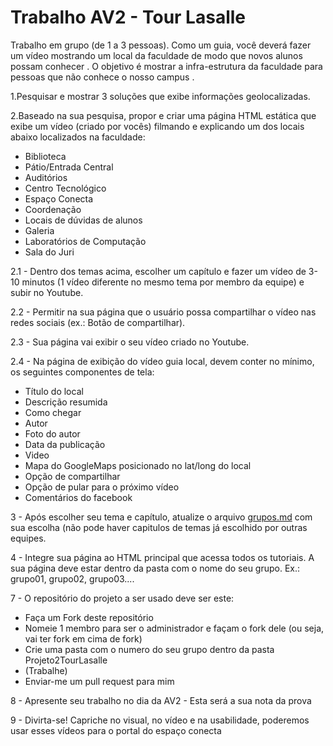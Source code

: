 # Trabalho AV2 - Tour Lasalle

Trabalho em grupo (de 1 a 3 pessoas). Como um guia, você deverá fazer um vídeo mostrando um local da faculdade de modo que novos alunos possam conhecer  . O objetivo é mostrar a infra-estrutura da faculdade para pessoas que não conhece o nosso campus .  

1.Pesquisar e mostrar 3 soluções que exibe informações geolocalizadas.  

2.Baseado na sua pesquisa, propor e criar uma página HTML estática que exibe um vídeo (criado por vocês) filmando e explicando um dos locais abaixo localizados na faculdade:
- Biblioteca
- Pátio/Entrada Central 
- Auditórios 
- Centro Tecnológico 
- Espaço Conecta 
- Coordenação 
- Locais de dúvidas de alunos   
- Galeria 
- Laboratórios de Computação  
- Sala do Juri 

2.1 - Dentro dos temas acima, escolher um capítulo e fazer um vídeo de 3-10 minutos (1 vídeo diferente no mesmo tema por membro da equipe) e subir no Youtube.

2.2 - Permitir na sua página que o usuário possa compartilhar o vídeo nas redes sociais (ex.: Botão de compartilhar).

2.3 - Sua página vai exibir o seu vídeo criado no Youtube.

2.4 - Na página de exibição do vídeo guia local, devem conter no mínimo, os seguintes componentes de tela:
- Título do local  
- Descrição resumida  
- Como chegar  
- Autor  
- Foto do autor  
- Data da publicação  
- Video  
- Mapa do GoogleMaps posicionado no lat/long do local  
- Opção de compartilhar  
- Opção de pular para o próximo vídeo  
- Comentários do facebook  

3 - Após escolher seu tema e capítulo, atualize o arquivo [grupos.md](https://github.com/salgado/cscsw.2018.2.av2/blob/master/grupos.md) com sua escolha (não pode haver capitulos de temas já escolhido por outras equipes.

4 - Integre sua página ao HTML principal que acessa todos os tutoriais. A sua página deve estar dentro da pasta com o nome do seu grupo. Ex.: grupo01, grupo02, grupo03....

7 - O repositório do projeto a ser usado deve ser este:
- Faça um Fork deste repositório
- Nomeie 1 membro para ser o administrador e façam o fork dele (ou seja, vai ter fork em cima de fork)
- Crie uma pasta com o numero do seu grupo dentro da pasta Projeto2TourLasalle  
- (Trabalhe)
- Enviar-me um pull request para mim

8 - Apresente seu trabalho no dia da AV2 - Esta será a sua nota da prova

9 - Divirta-se! Capriche no visual, no vídeo e na usabilidade, poderemos usar esses vídeos para o portal do espaço conecta
